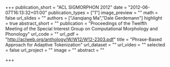 +++
publication_short = "ACL SIGMORPHON 2012"
date = "2012-06-07T16:13:32+01:00"
publication_types = ["1"]
image_preview = ""
math = false
url_slides = ""
authors = ["Jianqiang Ma","Dale Gerdemann"]
highlight = true
abstract_short = ""
publication = "Proceedings of the Twelfth Meeting of the Special Interest Group on Computational Morphology and Phonology"
url_code = ""
url_pdf = "http://aclweb.org/anthology/W/W12/W12-2303.pdf"
title = "Phrase-Based Approach for Adaptive Tokenization"
url_dataset = ""
url_video = ""
selected = false
url_project = ""
image = ""
abstract = ""

+++

